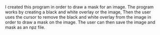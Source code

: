 I created this program in order to draw a mask for an image. 
The program works by creating a black and white overlay or the image,
Then the user uses the cursor to remove the black and white overlay from the image
in order to draw a mask on the image. 
The user can then save the image and mask as an npz file.
